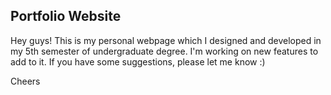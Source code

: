 ## Portfolio Website

Hey guys! This is my personal webpage which I designed and developed in my 5th semester of undergraduate degree.
I'm working on new features to add to it. 
If you have some suggestions, please let me know :)

Cheers 
